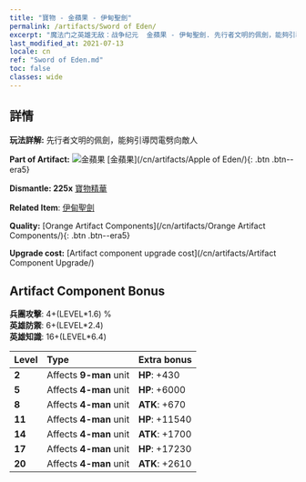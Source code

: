 ```yaml
---
title: "寶物 - 金蘋果 - 伊甸聖劍"
permalink: /artifacts/Sword of Eden/
excerpt: "魔法门之英雄无敌：战争纪元  金蘋果 - 伊甸聖劍. 先行者文明的佩劍，能夠引導閃電劈向敵人"
last_modified_at: 2021-07-13
locale: cn
ref: "Sword of Eden.md"
toc: false
classes: wide
---
```




## 詳情

 **玩法詳解:** 先行者文明的佩劍，能夠引導閃電劈向敵人

 **Part of Artifact:** ![金蘋果](/images/t/icon_artifact_49.png) [金蘋果](/cn/artifacts/Apple of Eden/){: .btn .btn--era5}

 **Dismantle: 225x** [寶物精華](/cn/Items/con_905/)

 **Related Item**: [伊甸聖劍](/cn/Items/art_185/)

 **Quality:** [Orange Artifact Components](/cn/artifacts/Orange Artifact Components/){: .btn .btn--era5}

 **Upgrade cost:** [Artifact component upgrade cost](/cn/artifacts/Artifact Component Upgrade/)

## Artifact Component Bonus

  **兵團攻擊**: 4+(LEVEL\*1.6) %<br/>**英雄防禦**: 6+(LEVEL\*2.4)<br/>**英雄知識**: 16+(LEVEL\*6.4)

  |  Level  | Type |    Extra bonus  | 
  |:--------|:-----|:----------------| 
  | **2** | Affects **9-man** unit | **HP**: +430 | 
  | **5** | Affects **4-man** unit | **HP**: +6000 | 
  | **8** | Affects **4-man** unit | **ATK**: +670 | 
  | **11** | Affects **4-man** unit | **HP**: +11540 | 
  | **14** | Affects **4-man** unit | **ATK**: +1700 | 
  | **17** | Affects **4-man** unit | **HP**: +17230 | 
  | **20** | Affects **4-man** unit | **ATK**: +2610 | 
